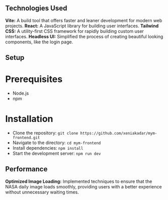## Technologies Used

**Vite:** A build tool that offers faster and leaner development for modern web projects.
**React:** A JavaScript library for building user interfaces.
**Tailwind CSS:** A utility-first CSS framework for rapidly building custom user interfaces.
**Headless UI:** Simplified the process of creating beautiful looking components, like the login page.

## Setup

# Prerequisites

- Node.js
- npm

# Installation

- Clone the repository:
  `git clone https://github.com/xeniakadar/mym-frontend.git`
- Navigate to the directory:
  `cd mym-frontend`
- Install dependencies:
  `npm install`
- Start the development server:
  `npm run dev`

## Performance

**Optimized Image Loading:** Implemented techniques to ensure that the NASA daily image loads smoothly, providing users with a better experience without unnecessary waiting times.
